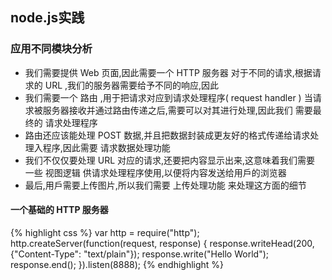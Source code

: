 ## node.js实践

### 应用不同模块分析
* 我们需要提供 Web ⻚面,因此需要一个 HTTP 服务器
对于不同的请求,根据请求的 URL ,我们的服务器需要给予不同的响应,因此
* 我们需要一个 路由 ,用于把请求对应到请求处理程序( request handler )
当请求被服务器接收并通过路由传递之后,需要可以对其进行处理,因此我们
需要最终的 请求处理程序
* 路由还应该能处理 POST 数据,并且把数据封装成更友好的格式传递给请求处
理入程序,因此需要 请求数据处理功能
* 我们不仅仅要处理 URL 对应的请求,还要把内容显示出来,这意味着我们需要
一些 视图逻辑 供请求处理程序使用,以便将内容发送给用戶的浏览器
* 最后,用戶需要上传图片,所以我们需要 上传处理功能 来处理这方面的细节

#### 一个基础的 HTTP 服务器
{% highlight css %}
var http = require("http");
http.createServer(function(request, response) {
  response.writeHead(200, {"Content-Type": "text/plain"});
  response.write("Hello World");
  response.end();
}).listen(8888);
{% endhighlight %}
